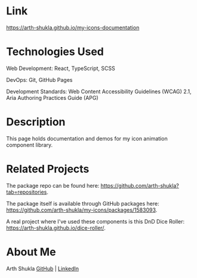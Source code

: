 # Link

https://arth-shukla.github.io/my-icons-documentation

# Technologies Used

Web Development: React, TypeScript, SCSS

DevOps: Git, GitHub Pages

Development Standards: Web Content Accessibility Guidelines (WCAG) 2.1, Aria Authoring Practices Guide (APG)

# Description

This page holds documentation and demos for my icon animation component library.

# Related Projects

The package repo can be found here: https://github.com/arth-shukla?tab=repositories.

The package itself is available through GitHub packages here: https://github.com/arth-shukla/my-icons/packages/1583093.

A real project where I've used these components is this DnD Dice Roller: https://arth-shukla.github.io/dice-roller/.

# About Me

Arth Shukla [GitHub](https://github.com/arth-shukla) | [LinkedIn](https://www.linkedin.com/in/arth-shukla/)
